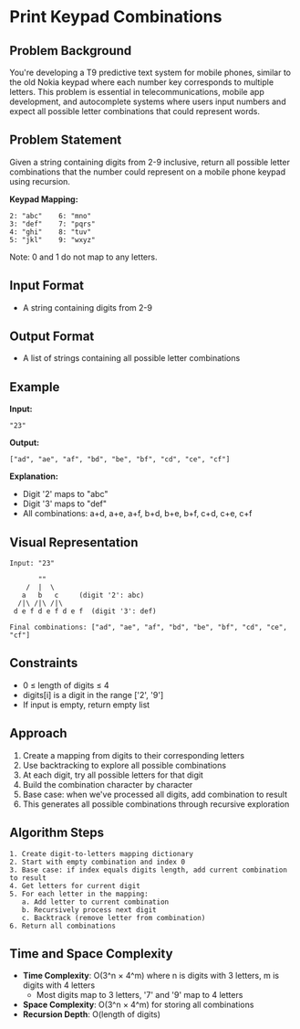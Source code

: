 # Print Keypad Combinations

## Problem Background
You're developing a T9 predictive text system for mobile phones, similar to the old Nokia keypad where each number key corresponds to multiple letters. This problem is essential in telecommunications, mobile app development, and autocomplete systems where users input numbers and expect all possible letter combinations that could represent words.

## Problem Statement
Given a string containing digits from 2-9 inclusive, return all possible letter combinations that the number could represent on a mobile phone keypad using recursion.

**Keypad Mapping:**
```
2: "abc"    6: "mno"
3: "def"    7: "pqrs"  
4: "ghi"    8: "tuv"
5: "jkl"    9: "wxyz"
```

Note: 0 and 1 do not map to any letters.

## Input Format
* A string containing digits from 2-9

## Output Format
* A list of strings containing all possible letter combinations

## Example
**Input:**
```
"23"
```

**Output:**
```
["ad", "ae", "af", "bd", "be", "bf", "cd", "ce", "cf"]
```

**Explanation:**
- Digit '2' maps to "abc" 
- Digit '3' maps to "def"
- All combinations: a+d, a+e, a+f, b+d, b+e, b+f, c+d, c+e, c+f

## Visual Representation
```
Input: "23"

       ""
    /  |  \
   a   b   c     (digit '2': abc)
  /|\ /|\ /|\
 d e f d e f d e f  (digit '3': def)

Final combinations: ["ad", "ae", "af", "bd", "be", "bf", "cd", "ce", "cf"]
```

## Constraints
* 0 ≤ length of digits ≤ 4
* digits[i] is a digit in the range ['2', '9']
* If input is empty, return empty list

## Approach
1. Create a mapping from digits to their corresponding letters
2. Use backtracking to explore all possible combinations
3. At each digit, try all possible letters for that digit
4. Build the combination character by character
5. Base case: when we've processed all digits, add combination to result
6. This generates all possible combinations through recursive exploration

## Algorithm Steps
```
1. Create digit-to-letters mapping dictionary
2. Start with empty combination and index 0
3. Base case: if index equals digits length, add current combination to result
4. Get letters for current digit
5. For each letter in the mapping:
   a. Add letter to current combination
   b. Recursively process next digit
   c. Backtrack (remove letter from combination)
6. Return all combinations
```

## Time and Space Complexity
- **Time Complexity**: O(3^n × 4^m) where n is digits with 3 letters, m is digits with 4 letters
  - Most digits map to 3 letters, '7' and '9' map to 4 letters
- **Space Complexity**: O(3^n × 4^m) for storing all combinations
- **Recursion Depth**: O(length of digits)


